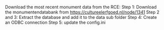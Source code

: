 Download the most recent monument data from the RCE:
Step 1: Download the monumentendatabank from https://cultureelerfgoed.nl/node/1341
Step 2 and 3: Extract the database and add it to the data sub folder
Step 4: Create an ODBC connection
Step 5: update the config.ini

